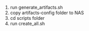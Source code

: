 1. run generate_artifacts.sh
2. copy artifacts-config folder to NAS
3. cd scripts folder
4. run create_all.sh